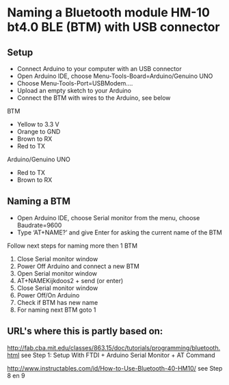 # Naming a Bluetooth module HM-10 bt4.0 BLE (BTM) with USB connector

## Setup
- Connect Arduino to your computer with an USB connector
- Open Arduino IDE, choose Menu-Tools-Board=Arduino/Genuino UNO
- Choose Menu-Tools-Port=USBModem....
- Upload an empty sketch to your Arduino 
- Connect the BTM with wires to the Arduino, see below

BTM
- Yellow to 3.3 V
- Orange to GND
- Brown to RX
- Red to TX

Arduino/Genuino UNO
- Red to TX
- Brown to RX

## Naming a BTM
- Open Arduino IDE, choose Serial monitor from the menu, choose Baudrate=9600
- Type ‘AT+NAME?’ and give Enter for asking the current name of the BTM

Follow next steps for naming more then 1 BTM
1. Close Serial monitor window
2. Power Off Arduino and connect a new BTM
3. Open Serial monitor window
4. AT+NAMEKijkdoos2 + send (or enter)
5. Close Serial monitor window
6. Power Off/On Arduino
7. Check if BTM has new name
8. For naming next BTM goto 1

## URL's where this is partly based on: 
http://fab.cba.mit.edu/classes/863.15/doc/tutorials/programming/bluetooth.html
see Step 1: Setup With FTDI + Arduino Serial Monitor + AT Command

http://www.instructables.com/id/How-to-Use-Bluetooth-40-HM10/
see Step 8 en 9
